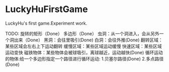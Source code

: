 LuckyHuFirstGame
================

LuckyHu's first game.Experiment work.

TODO:
旋转的矩形（Done）
多边形（Done）
虫洞：从一个洞进入，会从另外一个洞出来（Done）
黑洞：会往里吸引(Done)
白洞：会往外推(Done)
翻转区域：某些区域会左右上下运动翻转
缓慢区域：某些区域运动缓慢
快速区域：某些区域运动变快
磁铁物体：某些物体会被球吸引，离球越近，运动越快(Done)
循环运动的物体:给一个多边形指定一个路径进行循环运动:
1.贝塞尔路径(Done)
2.多点路径(Done)
